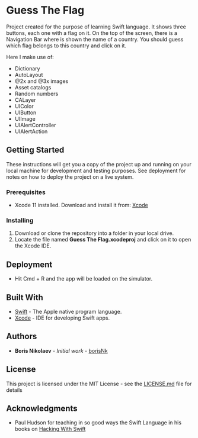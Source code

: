 # Guess The Flag

Project created for the purpose of learning Swift language. It shows three buttons, each one with a flag on it. On the top of the screen, there is a Navigation Bar where is shown the name of a country. You should guess which flag belongs to this country and click on it. 

Here I make use of:

* Dictionary
* AutoLayout
* @2x and @3x images
* Asset catalogs
* Random numbers
* CALayer
* UIColor
* UIButton
* UIImage
* UIAlertController
* UIAlertAction

## Getting Started

These instructions will get you a copy of the project up and running on your local machine for development  and testing purposes. See deployment for notes on how to deploy the project on a live system.

### Prerequisites

* Xcode 11 installed. Download and install it from: [Xcode](https://apps.apple.com/es/app/xcode/id497799835?mt=12)

### Installing

1. Download or clone the repository into a folder in your local drive.
2. Locate the file named **Guess The Flag.xcodeproj** and click on it to open the Xcode IDE. 

## Deployment

* Hit Cmd + R and the app will be loaded on the simulator. 

## Built With

* [Swift](https://github.com/apple/swift) - The Apple native program language.
* [Xcode](https://apps.apple.com/es/app/xcode/id497799835?mt=12) - IDE for developing Swift apps. 

## Authors

* **Boris Nikolaev** - *Initial work* - [borisNk](https://github.com/borisNk)

## License

This project is licensed under the MIT License - see the [LICENSE.md](LICENSE.md) file for details

## Acknowledgments

* Paul Hudson for teaching in so good ways the Swift Language in his books on [Hacking With Swift](https://www.hackingwithswift.com/)
